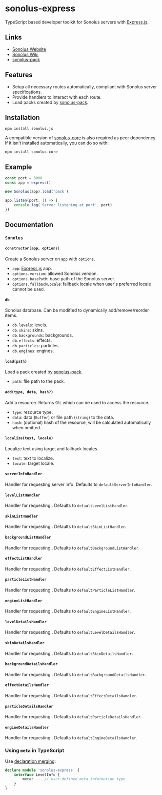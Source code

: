 # sonolus-express

TypeScript based developer toolkit for Sonolus servers with [Express.js](https://expressjs.com).

## Links

-   [Sonolus Website](https://sonolus.com)
-   [Sonolus Wiki](https://github.com/NonSpicyBurrito/sonolus-wiki)
-   [sonolus-pack](https://github.com/NonSpicyBurrito/sonolus-pack)

## Features

-   Setup all necessary routes automatically, compliant with Sonolus server specifications.
-   Provide handlers to interact with each route.
-   Load packs created by [sonolus-pack](https://github.com/NonSpicyBurrito/sonolus-pack).

## Installation

```
npm install sonolus.js
```

A compatible version of [sonolus-core](https://github.com/NonSpicyBurrito/sonolus-core) is also required as peer dependency. If it isn't installed automatically, you can do so with:

```
npm install sonolus-core
```

## Example

```ts
const port = 3000
const app = express()

new Sonolus(app).load('pack')

app.listen(port, () => {
    console.log('Server listening at port', port)
})
```

## Documentation

### `Sonolus`

#### `constructor(app, options)`

Create a Sonolus server on `app` with `options`.

-   `app`: [Express.js](https://expressjs.com) app.
-   `options.version`: allowed Sonolus version.
-   `options.basePath`: base path of the Sonolus server.
-   `options.fallbackLocale`: fallback locale when user's preferred locale cannot be used.

#### `db`

Sonolus database. Can be modified to dynamically add/remove/reorder items.

-   `db.levels`: levels.
-   `db.skins`: skins.
-   `db.backgrounds`: backgrounds.
-   `db.effects`: effects.
-   `db.particles`: particles.
-   `db.engines`: engines.

#### `load(path)`

Load a pack created by [sonolus-pack](https://github.com/NonSpicyBurrito/sonolus-pack).

-   `path`: file path to the pack.

#### `add(type, data, hash?)`

Add a resource. Returns `SRL` which can be used to access the resource.

-   `type`: resource type.
-   `data`: data (`Buffer`) or file path (`string`) to the data.
-   `hash`: (optional) hash of the resource, will be calculated automatically when omitted.

#### `localize(text, locale)`

Localize text using target and fallback locales.

-   `text`: text to localize.
-   `locale`: target locale.

#### `serverInfoHandler`

Handler for requesting server info. Defaults to `defaultServerInfoHandler`.

#### `levelListHandler`

Handler for requesting . Defaults to `defaultLevelListHandler`.

#### `skinListHandler`

Handler for requesting . Defaults to `defaultSkinListHandler`.

#### `backgroundListHandler`

Handler for requesting . Defaults to `defaultBackgroundListHandler`.

#### `effectListHandler`

Handler for requesting . Defaults to `defaultEffectListHandler`.

#### `particleListHandler`

Handler for requesting . Defaults to `defaultParticleListHandler`.

#### `engineListHandler`

Handler for requesting . Defaults to `defaultEngineListHandler`.

#### `levelDetailsHandler`

Handler for requesting . Defaults to `defaultLevelDetailsHandler`.

#### `skinDetailsHandler`

Handler for requesting . Defaults to `defaultSkinDetailsHandler`.

#### `backgroundDetailsHandler`

Handler for requesting . Defaults to `defaultBackgroundDetailsHandler`.

#### `effectDetailsHandler`

Handler for requesting . Defaults to `defaultEffectDetailsHandler`.

#### `particleDetailsHandler`

Handler for requesting . Defaults to `defaultParticleDetailsHandler`.

#### `engineDetailsHandler`

Handler for requesting . Defaults to `defaultEngineDetailsHandler`.

### Using `meta` in TypeScript

Use [declaration merging](https://www.typescriptlang.org/docs/handbook/declaration-merging.html):

```ts
declare module 'sonolus-express' {
    interface LevelInfo {
        meta: ... // user-defined meta information type
    }
}
```
